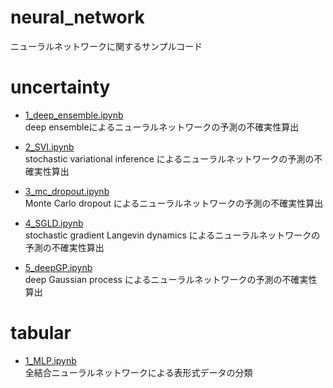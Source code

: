 # neural_network
ニューラルネットワークに関するサンプルコード

# uncertainty
- [1_deep_ensemble.ipynb](https://github.com/toshi-4886/neural_network/blob/main/uncertainty/1_deep_ensemble.ipynb)  
deep ensembleによるニューラルネットワークの予測の不確実性算出

- [2_SVI.ipynb](https://github.com/toshi-4886/neural_network/blob/main/uncertainty/2_SVI.ipynb)  
stochastic variational inference によるニューラルネットワークの予測の不確実性算出

- [3_mc_dropout.ipynb](https://github.com/toshi-4886/neural_network/blob/main/uncertainty/3_mc_dropout.ipynb)  
Monte Carlo dropout によるニューラルネットワークの予測の不確実性算出

- [4_SGLD.ipynb](https://github.com/toshi-4886/neural_network/blob/main/uncertainty/4_SGLD.ipynb)  
stochastic gradient Langevin dynamics によるニューラルネットワークの予測の不確実性算出

- [5_deepGP.ipynb](https://github.com/toshi-4886/neural_network/blob/main/uncertainty/5_deepGP.ipynb)  
deep Gaussian process によるニューラルネットワークの予測の不確実性算出
  
# tabular
- [1_MLP.ipynb](https://github.com/toshi-4886/neural_network/blob/main/tabular/1_MLP.ipynb)  
全結合ニューラルネットワークによる表形式データの分類

